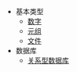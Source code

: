- 基本类型
  - [数字](./primitive/number/README.md)
  - [元组](./primitive/tuple/README.md)
  - [文件](./primitive/file/README.md)
- 数据库
  - [关系型数据库](./db/rdb/README.md)